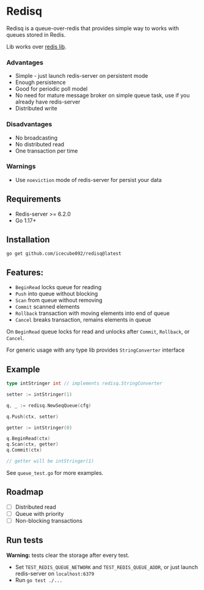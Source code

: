 # Redisq

Redisq is a queue-over-redis that provides simple way to works with queues
stored in Redis.

Lib works over [redis lib](https://github.com/go-redis/redis).

### Advantages

- Simple - just launch redis-server on persistent mode
- Enough persistence
- Good for periodic poll model
- No need for mature message broker on simple queue task, use if you already
  have redis-server
- Distributed write

### Disadvantages

- No broadcasting
- No distributed read
- One transaction per time

### Warnings

- Use `noeviction` mode of redis-server for persist your data

## Requirements

- Redis-server >= 6.2.0
- Go 1.17+

## Installation

`go get github.com/icecube092/redisq@latest`

## Features:

- `BeginRead` locks queue for reading
- `Push` into queue without blocking
- `Scan` from queue without removing
- `Commit` scanned elements
- `Rollback` transaction with moving elements into end of queue
- `Cancel` breaks transaction, remains elements in queue

On `BeginRead` queue locks for read and unlocks after `Commit`, `Rollback`,
or `Cancel`.

For generic usage with any type lib provides `StringConverter` interface

## Example

```go
type intStringer int // implements redisq.StringConverter

setter := intStringer(1)

q, _ := redisq.NewSeqQueue(cfg)

q.Push(ctx, setter)

getter := intStringer(0)

q.BeginRead(ctx)
q.Scan(ctx, getter)
q.Commit(ctx)

// getter will be intStringer(1)
```

See `queue_test.go` for more examples.

## Roadmap

- [ ] Distributed read
- [ ] Queue with priority
- [ ] Non-blocking transactions

## Run tests

**Warning:** tests clear the storage after every test.

- Set `TEST_REDIS_QUEUE_NETWORK` and `TEST_REDIS_QUEUE_ADDR`, or just launch
  redis-server on `localhost:6379`
- Run `go test ./...`
